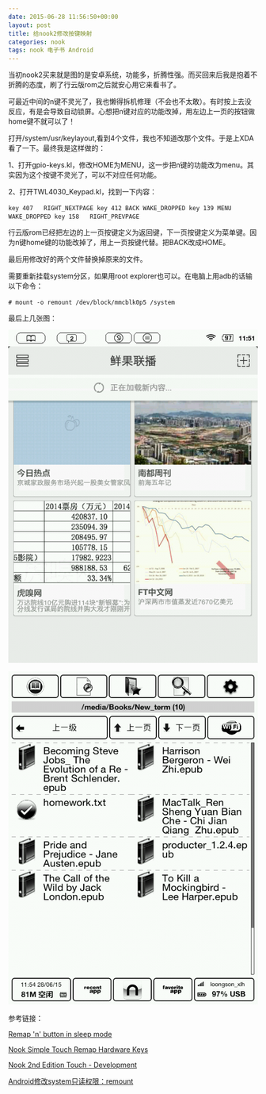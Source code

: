 ```yaml
---
date: 2015-06-28 11:56:50+00:00
layout: post
title: 给nook2修改按键映射
categories: nook
tags: nook 电子书 Android
---
```


当初nook2买来就是图的是安卓系统，功能多，折腾性强。而买回来后我是抱着不折腾的态度，刷了行云版rom之后就安心用它来看书了。

可最近中间的n键不灵光了，我也懒得拆机修理（不会也不太敢）。有时按上去没反应，有是会导致自动锁屏。心想把n键对应的功能改掉，用左边上一页的按钮做home键不就可以了！

打开/system/usr/keylayout,看到4个文件，我也不知道改那个文件。于是上XDA看了一下。最终我是这样做的：

1、打开gpio-keys.kl，修改HOME为MENU，这一步把n键的功能改为menu。其实因为这个按键不灵光了，可以不对应任何功能。

2、打开TWL4030_Keypad.kl，找到一下内容：

`key 407   RIGHT_NEXTPAGE
key 412 BACK WAKE_DROPPED
key 139 MENU WAKE_DROPPED
key 158   RIGHT_PREVPAGE`

行云版rom已经把左边的上一页按键定义为返回键，下一页按键定义为菜单键。因为n键home键的功能改掉了，用上一页按键代替。把BACK改成HOME。

最后用修改好的两个文件替换掉原来的文件。

需要重新挂载system分区，如果用root explorer也可以。在电脑上用adb的话输以下命令：

`# mount -o remount /dev/block/mmcblk0p5 /system`

最后上几张图：

![](https://github.com/xulihang/xulihang.github.io/raw/master/album/nook/20150628115149.png)

![](https://github.com/xulihang/xulihang.github.io/raw/master/album/nook/20150628115425.png)

参考链接：

[Remap 'n' button in sleep mode](http://forum.xda-developers.com/showthread.php?t=2666715)

[Nook Simple Touch Remap Hardware Keys](http://forum.xda-developers.com/showthread.php?t=1139149)

[Nook 2nd Edition Touch - Development](http://forum.xda-developers.com/showthread.php?t=1124160)

[Android修改system只读权限：remount](http://blog.sina.com.cn/s/blog_6e1b60990100rhdp.html)
